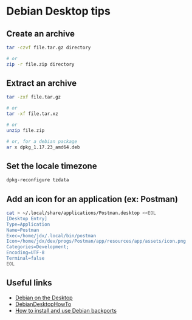 # Debian Desktop tips

## Create an archive
```bash
tar -czvf file.tar.gz directory

# or
zip -r file.zip directory
```

## Extract an archive
```bash
tar -zxf file.tar.gz

# or
tar -xf file.tar.xz

# or
unzip file.zip

# or, for a debian package
ar x dpkg_1.17.23_amd64.deb
```

## Set the locale timezone
```bash
dpkg-reconfigure tzdata
```

## Add an icon for an application (ex: Postman)
```bash
cat > ~/.local/share/applications/Postman.desktop <<EOL
[Desktop Entry]
Type=Application
Name=Postman
Exec=/home/jdx/.local/bin/postman
Icon=/home/jdx/dev/progs/Postman/app/resources/app/assets/icon.png
Categories=Development;
Encoding=UTF-8
Terminal=false
EOL
```

## Useful links
* [Debian on the Desktop](https://www.debian.org/devel/debian-desktop/index.en.html)
* [DebianDesktopHowTo](https://wiki.debian.org/DebianDesktopHowTo)
* [How to install and use Debian backports](https://linuxconfig.org/how-to-install-and-use-debian-backports)
